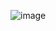 ![image](https://github.com/Tarin0/To-Do-List-js/assets/89314749/12f9f349-22d2-43c5-b0fe-7e2def5dc9aa)
